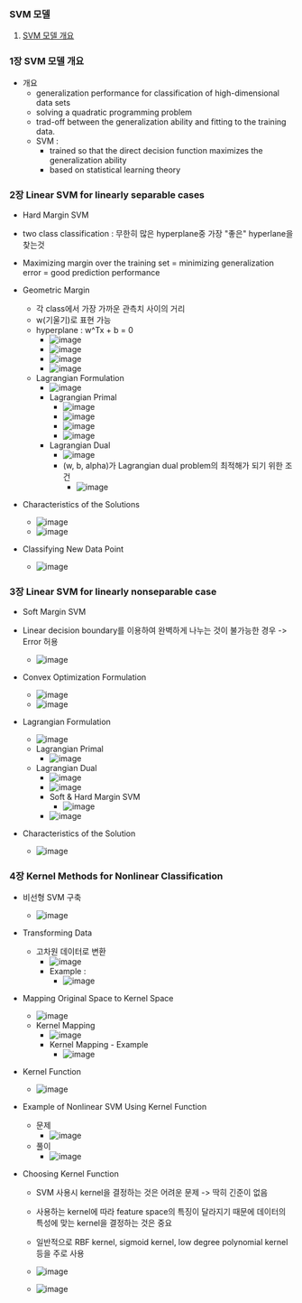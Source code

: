 ### SVM 모델
1. [SVM 모델 개요](#1장-SVM-모델-개요)   


### 1장 SVM 모델 개요
- 개요
  - generalization performance for classification of high-dimensional data sets
  - solving a quadratic programming problem
  - trad-off between  the generalization ability and fitting to the training data.
  - SVM : 
    - trained so that the direct decision function maximizes the generalization ability
    - based on statistical learning theory

### 2장 Linear SVM for linearly separable cases
  - Hard Margin SVM
  - two class classification : 무한히 많은 hyperplane중 가장 "좋은" hyperlane을 찾는것
  - Maximizing margin over the training set = minimizing generalization error = good prediction performance

- Geometric Margin
  - 각 class에서 가장 가까운 관측치 사이의 거리
  - w(기울기)로 표현 가능
  - hyperplane : w^Tx + b = 0
    - ![image](https://user-images.githubusercontent.com/43491168/112714280-0b386180-8f1d-11eb-940e-41b103ead6cb.png)
    - ![image](https://user-images.githubusercontent.com/43491168/112714477-d7117080-8f1d-11eb-8b64-6001cc975d14.png)
    - ![image](https://user-images.githubusercontent.com/43491168/112714525-fc9e7a00-8f1d-11eb-9330-9c11e03ba7ca.png)
    - ![image](https://user-images.githubusercontent.com/43491168/112714588-53a44f00-8f1e-11eb-812f-29c52b4bb9ed.png)
  - Lagrangian Formulation
    - ![image](https://user-images.githubusercontent.com/43491168/112714623-7d5d7600-8f1e-11eb-81d6-8235c2a02f53.png)
    - Lagrangian Primal
      - ![image](https://user-images.githubusercontent.com/43491168/112714673-b4338c00-8f1e-11eb-9df9-8897457aeee0.png)
      - ![image](https://user-images.githubusercontent.com/43491168/112714739-23a97b80-8f1f-11eb-925f-2f1a0d1da254.png)
      - ![image](https://user-images.githubusercontent.com/43491168/112714746-358b1e80-8f1f-11eb-9dbb-55cb346c31f8.png)
      - ![image](https://user-images.githubusercontent.com/43491168/112714752-4045b380-8f1f-11eb-9c2b-16843a9d293d.png)
    - Lagrangian Dual
      - ![image](https://user-images.githubusercontent.com/43491168/112714808-9286d480-8f1f-11eb-9480-f9bd76aa45f6.png)
      - (w, b, alpha)가 Lagrangian dual problem의 최적해가 되기 위한 조건
        - ![image](https://user-images.githubusercontent.com/43491168/112715802-d7156e80-8f25-11eb-86cf-1526f5873372.png)

- Characteristics of the Solutions
  - ![image](https://user-images.githubusercontent.com/43491168/112715873-5014c600-8f26-11eb-86ad-886fdc43f271.png)
  - ![image](https://user-images.githubusercontent.com/43491168/112715935-bef21f00-8f26-11eb-805b-76bb90421b39.png)

- Classifying New Data Point
  - ![image](https://user-images.githubusercontent.com/43491168/112715964-ee089080-8f26-11eb-8a5f-4ed9d3ce9d1f.png)

### 3장 Linear SVM for linearly nonseparable case
  - Soft Margin SVM
  - Linear decision boundary를 이용하여 완벽하게 나누는 것이 불가능한 경우 -> Error 허용
    - ![image](https://user-images.githubusercontent.com/43491168/112716117-bc43f980-8f27-11eb-9ece-13260a2e1f42.png)

- Convex Optimization Formulation
  - ![image](https://user-images.githubusercontent.com/43491168/112716154-0200c200-8f28-11eb-87b1-305e6b3f5e4a.png)
  - ![image](https://user-images.githubusercontent.com/43491168/112716163-0fb64780-8f28-11eb-97d6-7bbea7586fe0.png)

- Lagrangian Formulation
  - ![image](https://user-images.githubusercontent.com/43491168/112716191-3a080500-8f28-11eb-8226-4694420ca7dd.png)
  - Lagrangian Primal
    - ![image](https://user-images.githubusercontent.com/43491168/112716222-67ed4980-8f28-11eb-9a63-d5e997e8e94b.png)
  - Lagrangian Dual
    - ![image](https://user-images.githubusercontent.com/43491168/112716244-82272780-8f28-11eb-9415-d8b3e3e8cbaf.png)
    - ![image](https://user-images.githubusercontent.com/43491168/112716253-98cd7e80-8f28-11eb-8900-a884764cf468.png)
    - Soft & Hard Margin SVM
      - ![image](https://user-images.githubusercontent.com/43491168/112716276-b569b680-8f28-11eb-86af-234797cbe15d.png)
    - ![image](https://user-images.githubusercontent.com/43491168/112716290-d3cfb200-8f28-11eb-848b-7a1afb26b456.png)

- Characteristics of the Solution
  - ![image](https://user-images.githubusercontent.com/43491168/112716342-25783c80-8f29-11eb-82a4-522264a25800.png)

### 4장 Kernel Methods for Nonlinear Classification
  - 비선형 SVM 구축
    - ![image](https://user-images.githubusercontent.com/43491168/112716386-725c1300-8f29-11eb-99c2-4bf9c9611fe5.png)

- Transforming Data
  - 고차원 데이터로 변환
    - ![image](https://user-images.githubusercontent.com/43491168/112716419-b94a0880-8f29-11eb-8cfe-d670954923fa.png)
    - Example : 
      - ![image](https://user-images.githubusercontent.com/43491168/112716429-ccf56f00-8f29-11eb-9d3b-7ea2d97b9273.png)

- Mapping Original Space to Kernel Space
  - ![image](https://user-images.githubusercontent.com/43491168/112716467-f910f000-8f29-11eb-8d8b-99e79d15656f.png)
  - Kernel Mapping
    - ![image](https://user-images.githubusercontent.com/43491168/112716504-278ecb00-8f2a-11eb-9762-84450ef44353.png)
    - Kernel Mapping - Example
      - ![image](https://user-images.githubusercontent.com/43491168/112716587-92400680-8f2a-11eb-9897-ae5bed7fe81b.png)
  
- Kernel Function
  - ![image](https://user-images.githubusercontent.com/43491168/112716625-c3b8d200-8f2a-11eb-8569-99fc3a9cea02.png)

- Example of Nonlinear SVM Using Kernel Function
  - 문제
    - ![image](https://user-images.githubusercontent.com/43491168/112716663-07134080-8f2b-11eb-8d65-4613f8adebca.png)
  - 풀이
    - ![image](https://user-images.githubusercontent.com/43491168/112716701-52c5ea00-8f2b-11eb-8f9e-ec6272b6e0b6.png)

- Choosing Kernel Function
  - SVM 사용시 kernel을 결정하는 것은 어려운 문제 -> 딱히 긴준이 없음
  - 사용하는 kernel에 따라 feature space의 특징이 달라지기 때문에 데이터의 특성에 맞는 kernel을 결정하는 것은 중요
  - 일반적으로 RBF kernel, sigmoid kernel, low degree polynomial kernel 등을 주로 사용
  
  - ![image](https://user-images.githubusercontent.com/43491168/112716780-cf58c880-8f2b-11eb-9510-6c3d9b72c9a2.png)
  - ![image](https://user-images.githubusercontent.com/43491168/112716786-d67fd680-8f2b-11eb-8e50-653b1875bf9d.png)

